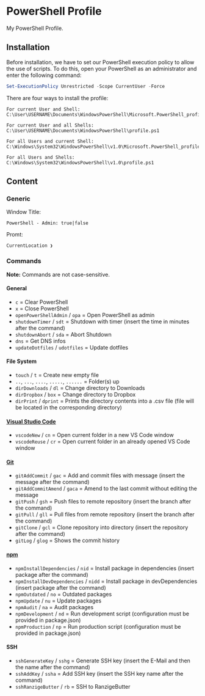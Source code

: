 # PowerShell Profile

My PowerShell Profile.

## Installation

Before installation, we have to set our PowerShell execution policy to allow the use of scripts.
To do this, open your PowerShell as an administrator and enter the following command:

```PowerShell
Set-ExecutionPolicy Unrestricted -Scope CurrentUser -Force
```

There are four ways to install the profile:

```plaintext
For current User and Shell:
C:\User\USERNAME\Documents\WindowsPowerShell\Microsoft.PowerShell_profile.ps1

For current User and all Shells:
C:\User\USERNAME\Documents\WindowsPowerShell\profile.ps1

For all Users and current Shell:
C:\Windows\System32\WindowsPowerShell\v1.0\Microsoft.PowerShell_profile.ps1

For all Users and Shells:
C:\Windows\System32\WindowsPowerShell\v1.0\profile.ps1
```

## Content

### Generic

Window Title:

```plaintext
PowerShell - Admin: true|false
```

Promt:

```plaintext
CurrentLocation ❯
```

### Commands

**Note:** Commands are not case-sensitive.

#### General

- `c` = Clear PowerShell
- `x` = Close PowerShell
- `openPowerShellAdmin` / `opa` = Open PowerShell as admin
- `shutdownTimer` / `sdt` = Shutdown with timer (insert the time in minutes after the command)
- `shutdownAbort` / `sda` = Abort Shutdown
- `dns` = Get DNS infos
- `updateDotfiles` / `udotfiles` = Update dotfiles

#### File System

- `touch` / `t` = Create new empty file
- `..`, `...`, `....`, `.....`, `......` = Folder(s) up
- `dirDownloads` / `dl` = Change directory to Downloads
- `dirDropbox` / `box` = Change directory to Dropbox
- `dirPrint` / `dprint` = Prints the directory contents into a .csv file (file will be located in the corresponding directory)

#### [Visual Studio Code](https://code.visualstudio.com)

- `vscodeNew` / `cn` = Open current folder in a new VS Code window
- `vscodeReuse` / `cr` = Open current folder in an already opened VS Code window

#### [Git](https://git-scm.com)

- `gitAddCommit` / `gac` = Add and commit files with message (insert the message after the command)
- `gitAddCommitAmend` / `gaca` = Amend to the last commit without editing the message
- `gitPush` / `gsh` = Push files to remote repository (insert the branch after the command)
- `gitPull` / `gll` = Pull files from remote repository (insert the branch after the command)
- `gitClone` / `gcl` = Clone repository into directory (insert the repository after the command)
- `gitLog` / `glog` = Shows the commit history

#### [npm](https://www.npmjs.com)

- `npmInstallDependencies` / `nid` = Install package in dependencies (insert package after the command)
- `npmInstallDevDependencies` / `nidd` = Install package in devDependencies (insert package after the command)
- `npmOutdated` / `no` = Outdated packages
- `npmUpdate` / `nu` = Update packages
- `npmAudit` / `na` = Audit packages
- `npmDevelopment` / `nd` = Run development script (configuration must be provided in package.json)
- `npmProduction` / `np` = Run production script (configuration must be provided in package.json)

#### SSH

- `sshGenerateKey` / `sshg` = Generate SSH key (insert the E-Mail and then the name after the command)
- `sshAddKey` / `ssha` = Add SSH key (insert the SSH key name after the command)
- `sshRanzigeButter` / `rb` = SSH to RanzigeButter
